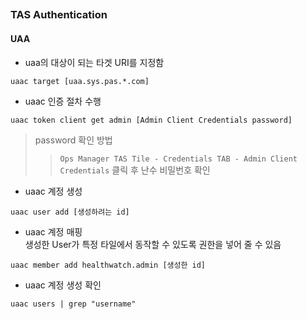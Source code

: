 
##



### TAS Authentication

#### UAA

* uaa의 대상이 되는 타겟 URI를 지정함
```
uaac target [uaa.sys.pas.*.com] 
```

* uaac 인증 절차 수행
```
uaac token client get admin [Admin Client Credentials password]
```
> password 확인 방법
>>`Ops Manager TAS Tile - Credentials TAB - Admin Client Credentials` 클릭 후 난수 비밀번호 확인

* uaac 계정 생성
```
uaac user add [생성하려는 id]
```
* uaac 계정 매핑\
생성한 User가 특정 타일에서 동작할 수 있도록 권한을 넣어 줄 수 있음
```
uaac member add healthwatch.admin [생성한 id] 
```

* uaac 계정 생성 확인
```
uaac users | grep "username"
```
